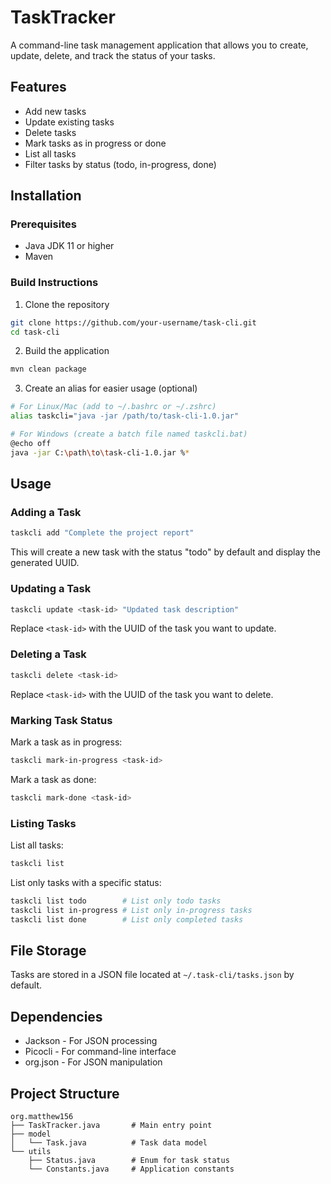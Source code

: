 # TaskTracker

A command-line task management application that allows you to create, update, delete, and track the status of your tasks.

## Features

- Add new tasks
- Update existing tasks
- Delete tasks
- Mark tasks as in progress or done
- List all tasks
- Filter tasks by status (todo, in-progress, done)

## Installation

### Prerequisites

- Java JDK 11 or higher
- Maven

### Build Instructions

1. Clone the repository
```bash
git clone https://github.com/your-username/task-cli.git
cd task-cli
```

2. Build the application
```bash
mvn clean package
```

3. Create an alias for easier usage (optional)
```bash
# For Linux/Mac (add to ~/.bashrc or ~/.zshrc)
alias taskcli="java -jar /path/to/task-cli-1.0.jar"

# For Windows (create a batch file named taskcli.bat)
@echo off
java -jar C:\path\to\task-cli-1.0.jar %*
```

## Usage

### Adding a Task

```bash
taskcli add "Complete the project report"
```

This will create a new task with the status "todo" by default and display the generated UUID.

### Updating a Task

```bash
taskcli update <task-id> "Updated task description"
```

Replace `<task-id>` with the UUID of the task you want to update.

### Deleting a Task

```bash
taskcli delete <task-id>
```

Replace `<task-id>` with the UUID of the task you want to delete.

### Marking Task Status

Mark a task as in progress:
```bash
taskcli mark-in-progress <task-id>
```

Mark a task as done:
```bash
taskcli mark-done <task-id>
```

### Listing Tasks

List all tasks:
```bash
taskcli list
```

List only tasks with a specific status:
```bash
taskcli list todo        # List only todo tasks
taskcli list in-progress # List only in-progress tasks
taskcli list done        # List only completed tasks
```

## File Storage

Tasks are stored in a JSON file located at `~/.task-cli/tasks.json` by default.

## Dependencies

- Jackson - For JSON processing
- Picocli - For command-line interface
- org.json - For JSON manipulation

## Project Structure

```
org.matthew156
├── TaskTracker.java       # Main entry point
├── model
│   └── Task.java          # Task data model
└── utils
    ├── Status.java        # Enum for task status
    └── Constants.java     # Application constants
```
